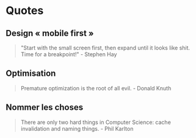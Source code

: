 # Quotes

## Design « mobile first »

> "Start with the small screen first, then expand until it looks like shit. Time for a breakpoint!" - Stephen Hay

## Optimisation

> Premature optimization is the root of all evil. - Donald Knuth

## Nommer les choses

> There are only two hard things in Computer Science: cache invalidation and naming things. - Phil Karlton

